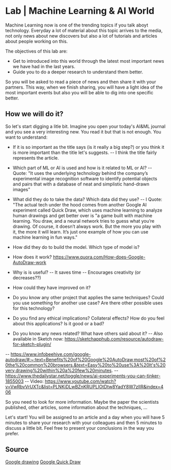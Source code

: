 
# Lab | Machine Learning & AI World

Machine Learning now is one of the trending topics if you talk aboyt technology. Everyday a lot of material about this topic arrives to the media, not only news about new discovers but also a lot of tutorials and articles about people working on this.

The objectives of this lab are:
* Get to introduced into this world through the latest most important news we have had in the last years.
* Guide you to do a deeper research to understand them better.

So you will be asked to read a piece of news and then share it with your partners. This way, when we finish sharing, you will have a light idea of the most important events but also you will be able to dig into one specific better.

## How we will do it?

So let's start digging a litle bit. Imagine you open your today's AI&ML journal and you see a very interesting new. You read it but that is not enough. You want to understand:
* If it is so important as the title says (is it really a big step?) or you think it is more important than the title let's suggests.
-- I think the title fairly represents the article. 

* Which part of ML or AI is used and how is it related to ML or AI?
-- Quote: "It uses the underlying technology behind the company’s experimental image recognition software to identify potential objects and pairs that with a database of neat and simplistic hand-drawn images"

* What did they do to take the data? Which data did they use?
-- I Quote: "The actual tech under the hood comes from another Google AI experiment called Quick Draw, which uses machine learning to analyze human drawings and get better over is "a game built with machine learning. You draw, and a neural network tries to guess what you’re drawing. Of course, it doesn’t always work. But the more you play with it, the more it will learn. It’s just one example of how you can use machine learning in fun ways."

* How did they do to build the model. Which type of model is?

* How does it work?
https://www.quora.com/How-does-Google-AutoDraw-work

* Why is is useful?
-- It saves time
-- Encourages creativity (or decreases??)

* How could they have improved on it?
* Do you know any other project that applies the same techniques? Could you use something for another use case? Are there other possible uses for this technology?
* Do you find any ethical implications? Collateral effects? How do you feel about this applications? Is it good or a bad? 
* Do you know any news related? What have others said about it?
-- Also available in Sketch now: https://sketchapphub.com/resource/autodraw-for-sketch-plugin/

-- https://www.infobeehive.com/google-autodraw/#:~:text=Benefits%20of%20Google%20AutoDraw,most%20of%20the%20common%20browsers.&text=Easy%20to%20use%3A%20It's%20very,drawing%20within%20a%20few%20minutes.
-- https://www.thedailystar.net/toggle/news/ai-experiments-you-can-tinker-1855003
-- Video: https://www.youtube.com/watch?v=VwRbvVrUXTc&list=PLNKiDLwBZnKRUPLIOtDtw8YadY8W7zIIR&index=406

So you need to look for more information. Maybe the paper the scientists published, other articles, some information about the techniques, ...

Let's start! You will be assigned to an article and a day when you will have 5 minutes to share your research with your colleagues and then 5 minutes to discuss a little bit. Feel free to present your conclusions in the way you prefer.


## Source
[Google drawing](https://www.theverge.com/2017/4/11/15263434/google-ai-autodraw-doodle-bot-drawing-image-recognition)
[Google Quick Draw](https://experiments.withgoogle.com/quick-draw)